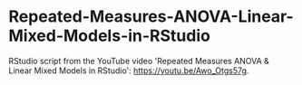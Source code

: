 # Repeated-Measures-ANOVA-Linear-Mixed-Models-in-RStudio
RStudio script from the YouTube video 'Repeated Measures ANOVA & Linear Mixed Models in RStudio': https://youtu.be/Awo_Otgs57g.
